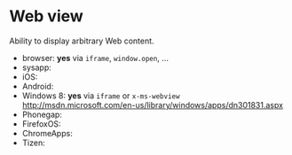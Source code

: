 # Web view
Ability to display arbitrary Web content.

* browser: **yes** via `iframe`, `window.open`, ...
* sysapp:
* iOS:
* Android:
* Windows 8: **yes** via `iframe` or `x-ms-webview` http://msdn.microsoft.com/en-us/library/windows/apps/dn301831.aspx
* Phonegap:
* FirefoxOS:
* ChromeApps:
* Tizen:

